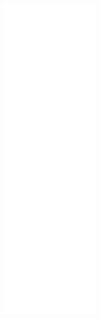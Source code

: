 <p align="center">
	<a href="https://github.com/fleetimee/fleetimee">
		<img src="https://raw.githubusercontent.com/fleetimee/fleetimee/master/github-metrics.svg">
	</a>
</p>
